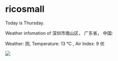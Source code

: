 # ricosmall

Today is Thursday.

Weather infomation of 深圳市南山区， 广东省， 中国: 

Weather: 阴, Temperature: 13 ℃ , Air Index: 9 优

<img src="https://github-readme-stats.vercel.app/api?username=ricosmall&show_icons=true" />
